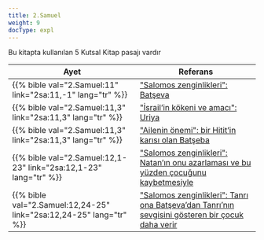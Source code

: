 ```yaml
---
title: 2.Samuel
weight: 9
docType: expl
---
```


Bu kitapta kullanılan 5 Kutsal Kitap pasajı vardır

| Ayet | Referans |
|-------|-----------|
| {{% bible val="2.Samuel:11" link="2sa:11,-1" lang="tr" %}} | ["Salomos zenginlikleri": Batşeva](/expl/content/beasts/666-the-number-of-the-beast#d311) |
| {{% bible val="2.Samuel:11,3" link="2sa:11,3" lang="tr" %}} | ["İsrail’in kökeni ve amacı": Uriya](/appl/background/israel/_index#ce07) |
| {{% bible val="2.Samuel:11,3" link="2sa:11,3" lang="tr" %}} | ["Ailenin önemi": bir Hitit’in karısı olan Batşeba](/expl/background/israel/the-role-of-family-in-the-bible#524d) |
| {{% bible val="2.Samuel:12,1-23" link="2sa:12,1-23" lang="tr" %}} | ["Salomos zenginlikleri": Natan’ın onu azarlaması ve bu yüzden çocuğunu kaybetmesiyle](/expl/content/beasts/666-the-number-of-the-beast#d311) |
| {{% bible val="2.Samuel:12,24-25" link="2sa:12,24-25" lang="tr" %}} | ["Salomos zenginlikleri": Tanrı ona Batşeva’dan Tanrı’nın sevgisini gösteren bir çocuk daha verir](/expl/content/beasts/666-the-number-of-the-beast#d311) |
